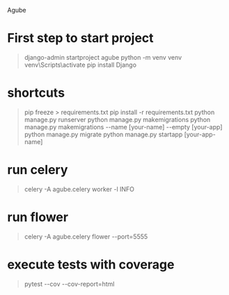Agube

# First step to start project

> django-admin startproject agube
> python -m venv venv
> venv\Scripts\activate
> pip install Django

# shortcuts

> pip freeze > requirements.txt
> pip install -r requirements.txt
> python manage.py runserver
> python manage.py makemigrations
> python manage.py makemigrations --name [your-name] --empty [your-app]
> python manage.py migrate
> python manage.py startapp [your-app-name]

# run celery
> celery -A agube.celery worker -l INFO

# run flower
> celery -A agube.celery flower --port=5555

# execute tests with coverage

> pytest --cov --cov-report=html
